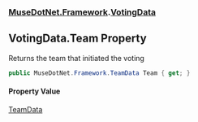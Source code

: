 ### [MuseDotNet.Framework](./MuseDotNet-Framework.md 'MuseDotNet.Framework').[VotingData](./VotingData.md 'MuseDotNet.Framework.VotingData')
## VotingData.Team Property
Returns the team that initiated the voting  
```csharp
public MuseDotNet.Framework.TeamData Team { get; }
```
#### Property Value
[TeamData](./TeamData.md 'MuseDotNet.Framework.TeamData')  
